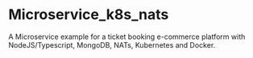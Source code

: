 # Microservice_k8s_nats
A Microservice example for a ticket booking e-commerce platform with NodeJS/Typescript, MongoDB, NATs, Kubernetes and Docker. 
